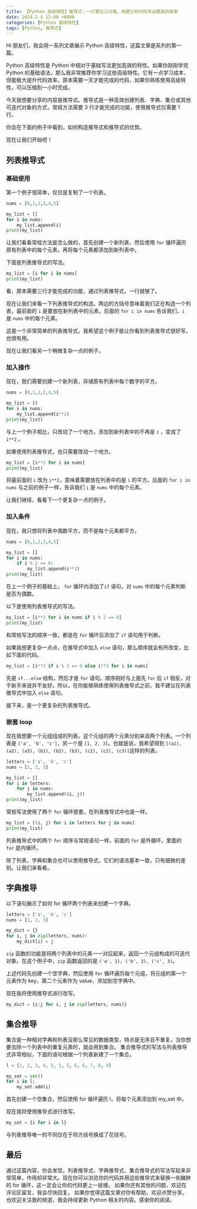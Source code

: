 ```yaml
---
title: 【Python 高级特性】推导式：一行更比三行强，用更少的代码写出更高的效率
date: 2024-2-4 12:00 +0800
categories: [Python 高级特性]
tags: [Python, 推导式]
---
```


Hi 朋友们，我会用一系列文章展示 Python 高级特性，这篇文章是系列的第一篇。

Python 高级特性是 Python 中相对于基础写法更加高效的特性。如果你刚刚学完 Python 的基础语法，那么我非常推荐你学习这些高级特性。它有一点学习成本，但能极大提升代码效率，原本需要一天才能完成的代码，如果你熟练使用高级特性，可以压缩到一小时完成。

今天我想要分享的内容是推导式。推导式是一种高效创建列表、字典、集合或其他可迭代对象的方式，常规方法需要 3 行才能完成的功能，使用推导式仅需要 1 行。

你会在下面的例子中看到，如何构造推导式和推导式的优势。

现在让我们开始吧！

## 列表推导式

### 基础使用

第一个例子很简单，仅仅是复制了一个列表。

```python
nums = [0,1,2,3,4,5]

my_list = []
for i in nums:
    my_list.append(i)
print(my_list)
```

让我们看看常规方法是怎么做的，首先创建一个新列表，然后使用 `for` 循环遍历原有列表中的每个元素，再将每个元素都添加到新列表中。

下面是列表推导式的写法。

```python
my_list = [i for i in nums]
print(my_list)
```

看，原本需要三行才能完成的功能，通过列表推导式，一行就够了。

现在让我们来看一下列表推导式的构造。两边的方括号意味着我们正在构造一个列表，最前面的 `i` 是要放在新列表中的元素，后面的 `for i in nums` 告诉我们，`i` 是 `nums` 中的每个元素。

这是一个非常简单的列表推导式，我希望这个例子能让你看到列表推导式很好写，也很有用。

现在让我们看另一个稍微复杂一点的例子。

### 加入操作

现在，我们需要创建一个新列表，存储原有列表中每个数字的平方。

```python
nums = [0,1,2,3,4,5]

my_list = []
for i in nums:
    my_list.append(i**2)
print(my_list)
```

与上一个例子相比，只改动了一个地方。添加到新列表中的不再是 `i` ，变成了 `i**2` 。

如果使用列表推导式，也只需要改动一个地方。

```python
my_list = [i**2 for i in nums]
print(my_list)
```

将最前面的 `i` 改为 `i**2`，意味着需要放在列表中的是 `i` 的平方。后面的 `for i in nums` 与之前的例子一样，告诉我们 `i` 是 `nums` 中的每个元素。

让我们继续，看看下一个更复杂一点的例子。

### 加入条件

现在，我只想将列表中偶数平方，而不是每个元素都平方。

```python
nums = [0,1,2,3,4,5]

my_list = []
for i in nums:
    if i % 2 == 0:
        my_list.append(i**2)
print(my_list)
```

在上一个例子的基础上， `for` 循环内添加了`if` 语句，对 `nums` 中的每个元素判断是否为偶数。

以下是使用列表推导式的写法。

```python
my_list = [i**2 for i in nums if i % 2 == 0]
print(my_list)
```

和常规写法的顺序一致，都是在 `for` 循环后添加了 `if` 语句用于判断。

如果我想更复杂一点点，在推导式中加入 `else` 语句，那么顺序就会有所改变，比如下面的代码。

```python
my_list = [i**2 if i % 2 == 0 else i**3 for i in nums]
```

先是 `if...else` 结构，然后才是 `for` 语句。顺序刚好与上面先 `for` 后 `if` 相反，对于新手来说并不友好。所以，在你能够熟练使用列表推导式之前，我不建议在列表推导式中加入 `else` 语句。

接下来，是一个更复杂的列表推导式。

### 嵌套 loop

现在我想要一个元组组成的列表。这个元组的两个元素分别来自两个列表。一个列表是 `['a', 'b', 'c']`，另一个是 `[1, 2, 3]`。也就是说，我希望得到 `[(a1), (a2), (a3), (b1), (b2), (b3), (c1), (c2), (c3)]`这样的列表。

```python
letters = ['a', 'b', 'c']
nums = [1, 2, 3]

my_list = []
for i in letters:
    for j in nums:
        my_list.append((i, j))
print(my_list)
```

常规写法使用了两个 `for` 循环嵌套，在列表推导式中也是一样。

```python
my_list = [(i, j) for i in letters for j in nums]
print(my_list)
```

列表推导式中的两个 `for` 顺序与常规语句一样。前面的 `for` 是外循环，里面的 `for` 是内循环。

除了列表，字典和集合也可以使用推导式，它们的语法基本一致，只有细微的差别。让我们来看看。

## 字典推导

以下语句展示了如何 for 循环两个列表来创建一个字典。

```python
letters = ['a', 'b', 'c']
nums = [1, 2, 3]

my_dict = {}
for i, j in zip(letters, nums):
    my_dict[i] = j

```

`zip` 函数的功能是将两个列表中的元素一一对应起来，返回一个元组构成的可迭代对象。在这个例子中，`zip` 函数返回的是 `('a', 1), ('b', 2), ('c', 3)`。

上述代码先创建一个空字典，然后使用 `for` 循环遍历每个元组，将元组的第一个元素作为 key，第二个元素作为 value，添加到空字典中。

现在我将使用推导式进行改写。

```python
my_dict = {i:j for i, j in zip(letters, nums)}

```

## 集合推导

集合是一种相对字典和列表没那么常见的数据类型，特点是无序且不重复。当你想要去除一个列表中的重复元素时，就会用到集合。
集合推导式的写法与列表推导式非常相似，下面的语句根据一个列表新建了一个集合。

```python
l = [1, 2, 3, 4, 5, 5, 5, 6, 6, 7, 8, 9]

my_set = set()
for i in l:
    my_set.add(i)

```

首先创建一个空集合，然后使用 for 循环遍历 l，将每个元素添加到 my_set 中。

现在我将使用推导式进行改写。

```python
my_set = {i for i in l}

```

与列表推导唯一的不同仅在于将方括号换成了花括号。

## 最后

通过这篇内容，你会发现，列表推导式、字典推导式、集合推导式的写法写起来非常简单，作用却非常大。现在你可以浏览你的代码并用这些推导式来替换一些臃肿的 for 循环，这一定会让你的代码更上一层楼。
如果你还有其他的问题，欢迎在评论区留言，我会尽快回复。
如果你觉得这篇文章对你有帮助，欢迎点赞分享。也欢迎关注我的频道，我会持续更新 Python 相关的内容。感谢你的阅读。